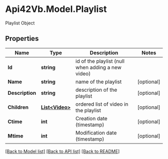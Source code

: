 # Api42Vb.Model.Playlist
Playlist Object

## Properties

Name | Type | Description | Notes
------------ | ------------- | ------------- | -------------
**Id** | **string** | id of the playlist (null when adding a new video) | 
**Name** | **string** | name of the playlist | [optional] 
**Description** | **string** | description of the playlist | [optional] 
**Children** | [**List&lt;Video&gt;**](Video.md) | ordered list of video in the playlist | [optional] 
**Ctime** | **int** | Creation date (timestamp) | [optional] 
**Mtime** | **int** | Modification date (timestamp) | [optional] 

[[Back to Model list]](../README.md#documentation-for-models) [[Back to API list]](../README.md#documentation-for-api-endpoints) [[Back to README]](../README.md)

